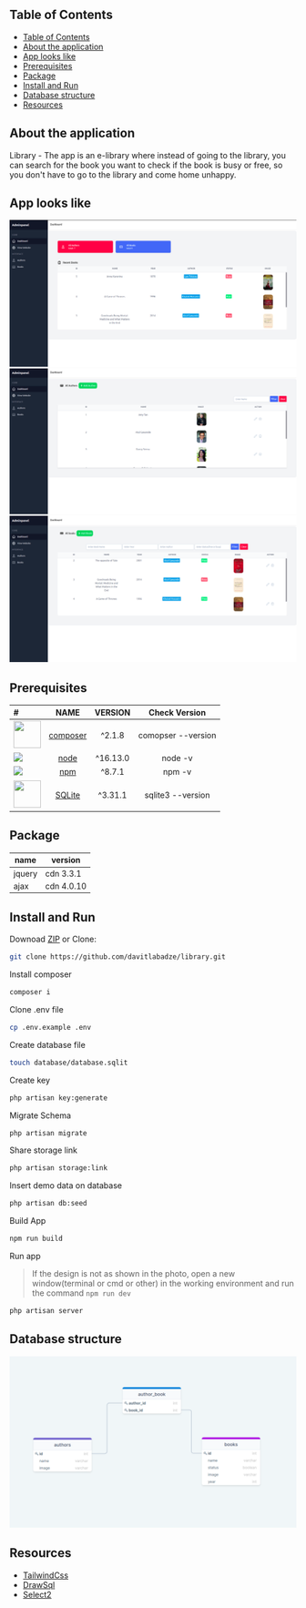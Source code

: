 
## Table of Contents

- [Table of Contents](#table-of-contents)
- [About the application](#about-the-application)
- [App looks like](#app-looks-like)
- [Prerequisites](#prerequisites)
- [Package](#package)
- [Install and Run](#install-and-run)
- [Database structure](#database-structure)
- [Resources](#resources)


<a name="about"></a>

## About the application

Library - The app is an e-library where instead of going to the library, you can search for the book you want to check if the book is busy or free, so you don't have to go to the library and come home unhappy.

## App looks like 
!['screenshot'](readme/1.png)
!['author'](readme/2.png)
!['book'](readme/3.png)


<a name="pre"></a>

## Prerequisites
| #        | NAME     | VERSION        | Check Version |
| :---     | :---:    |     :---:      |       :---: |
|  <img src="https://getcomposer.org/img/logo-composer-transparent.png" width="48" height="48" />        | <a href="https://getcomposer.org/" target=_blank>composer</a> | ^2.1.8     | comopser --version    |
| <img src="https://img.icons8.com/color/48/000000/nodejs.png"/>         | <a href="https://nodejs.org/en/" target=_blank>node</a>     | ^16.13.0     | node -v     |
| <img src="https://img.icons8.com/color/48/000000/npm.png"/>         | <a href="https://docs.npmjs.com/cli/v8/configuring-npm/install" target=_blank>npm</a>    | ^8.7.1       | npm -v      |
|  <img src="https://www.sqlite.org/images/sqlite370_banner.gif" width="48" height="48" />        | <a href="https://www.sqlite.org/index.html" target=_blank>SQLite</a> | ^3.31.1     | sqlite3 --version   |

  



<a name="package"></a>
## Package

| name  | version |
| ------------- | ------------- |
| jquery  | cdn 3.3.1 |
| ajax | cdn 4.0.10  |


<a name="iar"></a>

## Install and Run

Downoad [ZIP](https://github.com/davitlabadze/library/archive/refs/heads/master.zip) or Clone:
 ```bash 
git clone https://github.com/davitlabadze/library.git
```


Install composer 

```bash 
composer i
```
Clone .env file
```bash
cp .env.example .env
```
Create database file
```bash
touch database/database.sqlit
```
Create key 
```bash
php artisan key:generate
```
Migrate Schema
```bash
php artisan migrate
```
Share storage link 
```bash
php artisan storage:link
```
Insert demo data on database  
```bash
php artisan db:seed
```
Build App
```bash
npm run build
```

Run app 
>If the design is not as shown in the photo, open a new window(terminal or cmd or other) in the working environment and run the command  ```npm run dev```

```bash
php artisan server
```


<a name="db"></a>

## Database structure
!['db'](readme/db.png)

<a name="resources"></a>

##  Resources  

* [TailwindCss](https://tailwindcss.com/docs/guides/laravel)
* [DrawSql](https://drawsql.app/)
* [Select2](https://select2.org/)
